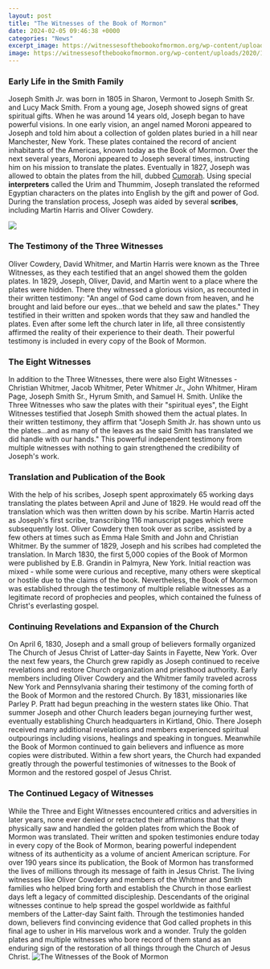 ```yaml
---
layout: post
title: "The Witnesses of the Book of Mormon"
date: 2024-02-05 09:46:38 +0000
categories: "News"
excerpt_image: https://witnessesofthebookofmormon.org/wp-content/uploads/2020/12/three-witnesses-book-of-mormon.jpg
image: https://witnessesofthebookofmormon.org/wp-content/uploads/2020/12/three-witnesses-book-of-mormon.jpg
---
```


### Early Life in the Smith Family
Joseph Smith Jr. was born in 1805 in Sharon, Vermont to Joseph Smith Sr. and Lucy Mack Smith. From a young age, Joseph showed signs of great spiritual gifts. When he was around 14 years old, Joseph began to have powerful visions. In one early vision, an angel named Moroni appeared to Joseph and told him about a collection of golden plates buried in a hill near Manchester, New York. These plates contained the record of ancient inhabitants of the Americas, known today as the Book of Mormon. 
Over the next several years, Moroni appeared to Joseph several times, instructing him on his mission to translate the plates. Eventually in 1827, Joseph was allowed to obtain the plates from the hill, dubbed [Cumorah](https://store.fi.io.vn/collection/ahlers). Using special **interpreters** called the Urim and Thummim, Joseph translated the reformed Egyptian characters on the plates into English by the gift and power of God. During the translation process, Joseph was aided by several **scribes**, including Martin Harris and Oliver Cowdery.

![](https://www.lds.org/bc/content/shared/content/images/magazines/new-era/2013/04/ne13apr37-ALL-witnesses-of-the-book-of-mormon-PPP5CT17.jpg)
### The Testimony of the Three Witnesses
Oliver Cowdery, David Whitmer, and Martin Harris were known as the Three Witnesses, as they each testified that an angel showed them the golden plates. In 1829, Joseph, Oliver, David, and Martin went to a place where the plates were hidden. There they witnessed a glorious vision, as recounted in their written testimony: 
"An angel of God came down from heaven, and he brought and laid before our eyes...that we beheld and saw the plates." They testified in their written and spoken words that they saw and handled the plates. Even after some left the church later in life, all three consistently affirmed the reality of their experience to their death. Their powerful testimony is included in every copy of the Book of Mormon.
### The Eight Witnesses
In addition to the Three Witnesses, there were also Eight Witnesses - Christian Whitmer, Jacob Whitmer, Peter Whitmer Jr., John Whitmer, Hiram Page, Joseph Smith Sr., Hyrum Smith, and Samuel H. Smith. Unlike the Three Witnesses who saw the plates with their "spiritual eyes", the Eight Witnesses testified that Joseph Smith showed them the actual plates. In their written testimony, they affirm that "Joseph Smith Jr. has shown unto us the plates...and as many of the leaves as the said Smith has translated we did handle with our hands." This powerful independent testimony from multiple witnesses with nothing to gain strengthened the credibility of Joseph's work.
### Translation and Publication of the Book
With the help of his scribes, Joseph spent approximately 65 working days translating the plates between April and June of 1829. He would read off the translation which was then written down by his scribe. Martin Harris acted as Joseph's first scribe, transcribing 116 manuscript pages which were subsequently lost. Oliver Cowdery then took over as scribe, assisted by a few others at times such as Emma Hale Smith and John and Christian Whitmer. By the summer of 1829, Joseph and his scribes had completed the translation. 
In March 1830, the first 5,000 copies of the Book of Mormon were published by E.B. Grandin in Palmyra, New York. Initial reaction was mixed - while some were curious and receptive, many others were skeptical or hostile due to the claims of the book. Nevertheless, the Book of Mormon was established through the testimony of multiple reliable witnesses as a legitimate record of prophecies and peoples, which contained the fulness of Christ's everlasting gospel.
### Continuing Revelations and Expansion of the Church
On April 6, 1830, Joseph and a small group of believers formally organized The Church of Jesus Christ of Latter-day Saints in Fayette, New York. Over the next few years, the Church grew rapidly as Joseph continued to receive revelations and restore Church organization and priesthood authority. Early members including Oliver Cowdery and the Whitmer family traveled across New York and Pennsylvania sharing their testimony of the coming forth of the Book of Mormon and the restored Church. 
By 1831, missionaries like Parley P. Pratt had begun preaching in the western states like Ohio. That summer Joseph and other Church leaders began journeying further west, eventually establishing Church headquarters in Kirtland, Ohio. There Joseph received many additional revelations and members experienced spiritual outpourings including visions, healings and speaking in tongues. Meanwhile the Book of Mormon continued to gain believers and influence as more copies were distributed. Within a few short years, the Church had expanded greatly through the powerful testimonies of witnesses to the Book of Mormon and the restored gospel of Jesus Christ.
### The Continued Legacy of Witnesses 
While the Three and Eight Witnesses encountered critics and adversities in later years, none ever denied or retracted their affirmations that they physically saw and handled the golden plates from which the Book of Mormon was translated. Their written and spoken testimonies endure today in every copy of the Book of Mormon, bearing powerful independent witness of its authenticity as a volume of ancient American scripture. For over 190 years since its publication, the Book of Mormon has transformed the lives of millions through its message of faith in Jesus Christ.
The living witnesses like Oliver Cowdery and members of the Whitmer and Smith families who helped bring forth and establish the Church in those earliest days left a legacy of committed discipleship. Descendants of the original witnesses continue to help spread the gospel worldwide as faithful members of the Latter-day Saint faith. Through the testimonies handed down, believers find convincing evidence that God called prophets in this final age to usher in His marvelous work and a wonder. Truly the golden plates and multiple witnesses who bore record of them stand as an enduring sign of the restoration of all things through the Church of Jesus Christ.
![The Witnesses of the Book of Mormon](https://witnessesofthebookofmormon.org/wp-content/uploads/2020/12/three-witnesses-book-of-mormon.jpg)